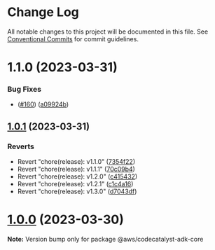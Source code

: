 # Change Log

All notable changes to this project will be documented in this file.
See [Conventional Commits](https://conventionalcommits.org) for commit guidelines.

# 1.1.0 (2023-03-31)


### Bug Fixes

* ([#160](https://git.service.quokka.codes/v1/AEF-Team/ActionsDevKit/ActionsDevKit/issues/160)) ([a09924b](https://git.service.quokka.codes/v1/AEF-Team/ActionsDevKit/ActionsDevKit/commits/a09924b50ebf373c63c9989fb45b2af3dda8278c))





## [1.0.1](https://git.service.quokka.codes/v1/AEF-Team/ActionsDevKit/ActionsDevKit/compare/v1.2.1...v1.0.1) (2023-03-31)


### Reverts

* Revert "chore(release): v1.1.0" ([7354f22](https://git.service.quokka.codes/v1/AEF-Team/ActionsDevKit/ActionsDevKit/commits/7354f223e8526d83ab5f718560d0501a1c8c5c76))
* Revert "chore(release): v1.1.1" ([70c09b4](https://git.service.quokka.codes/v1/AEF-Team/ActionsDevKit/ActionsDevKit/commits/70c09b454ed11011d288ebbc21ee083d7c73e0f6))
* Revert "chore(release): v1.2.0" ([c415432](https://git.service.quokka.codes/v1/AEF-Team/ActionsDevKit/ActionsDevKit/commits/c415432eb9025dc13ec72a6615825c51caaf0709))
* Revert "chore(release): v1.2.1" ([c1c4a16](https://git.service.quokka.codes/v1/AEF-Team/ActionsDevKit/ActionsDevKit/commits/c1c4a16d179e5e52344e988410ded62a645850a7))
* Revert "chore(release): v1.3.0" ([d7043df](https://git.service.quokka.codes/v1/AEF-Team/ActionsDevKit/ActionsDevKit/commits/d7043df08ac67b5bb82831903f1e6f93a52af7d4))





# [1.0.0](https://git.service.quokka.codes/v1/AEF-Team/ActionsDevKit/ActionsDevKit/compare/v0.109.1...v1.0.0) (2023-03-30)

**Note:** Version bump only for package @aws/codecatalyst-adk-core
